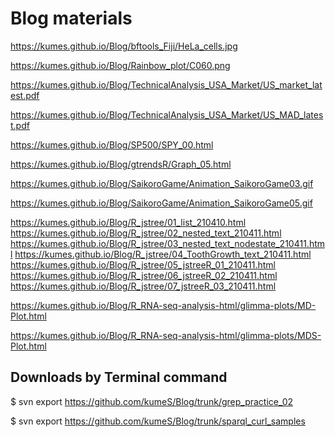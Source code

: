 # Blog materials

https://kumes.github.io/Blog/bftools_Fiji/HeLa_cells.jpg

https://kumes.github.io/Blog/Rainbow_plot/C060.png

https://kumes.github.io/Blog/TechnicalAnalysis_USA_Market/US_market_latest.pdf

https://kumes.github.io/Blog/TechnicalAnalysis_USA_Market/US_MAD_latest.pdf

https://kumes.github.io/Blog/SP500/SPY_00.html

https://kumes.github.io/Blog/gtrendsR/Graph_05.html

https://kumes.github.io/Blog/SaikoroGame/Animation_SaikoroGame03.gif

https://kumes.github.io/Blog/SaikoroGame/Animation_SaikoroGame05.gif

https://kumes.github.io/Blog/R_jstree/01_list_210410.html
https://kumes.github.io/Blog/R_jstree/02_nested_text_210411.html
https://kumes.github.io/Blog/R_jstree/03_nested_text_nodestate_210411.html
https://kumes.github.io/Blog/R_jstree/04_ToothGrowth_text_210411.html
https://kumes.github.io/Blog/R_jstree/05_jstreeR_01_210411.html
https://kumes.github.io/Blog/R_jstree/06_jstreeR_02_210411.html
https://kumes.github.io/Blog/R_jstree/07_jstreeR_03_210411.html

https://kumes.github.io/Blog/R_RNA-seq-analysis-html/glimma-plots/MD-Plot.html

https://kumes.github.io/Blog/R_RNA-seq-analysis-html/glimma-plots/MDS-Plot.html

## Downloads by Terminal command

$ svn export  https://github.com/kumeS/Blog/trunk/grep_practice_02

$ svn export  https://github.com/kumeS/Blog/trunk/sparql_curl_samples

